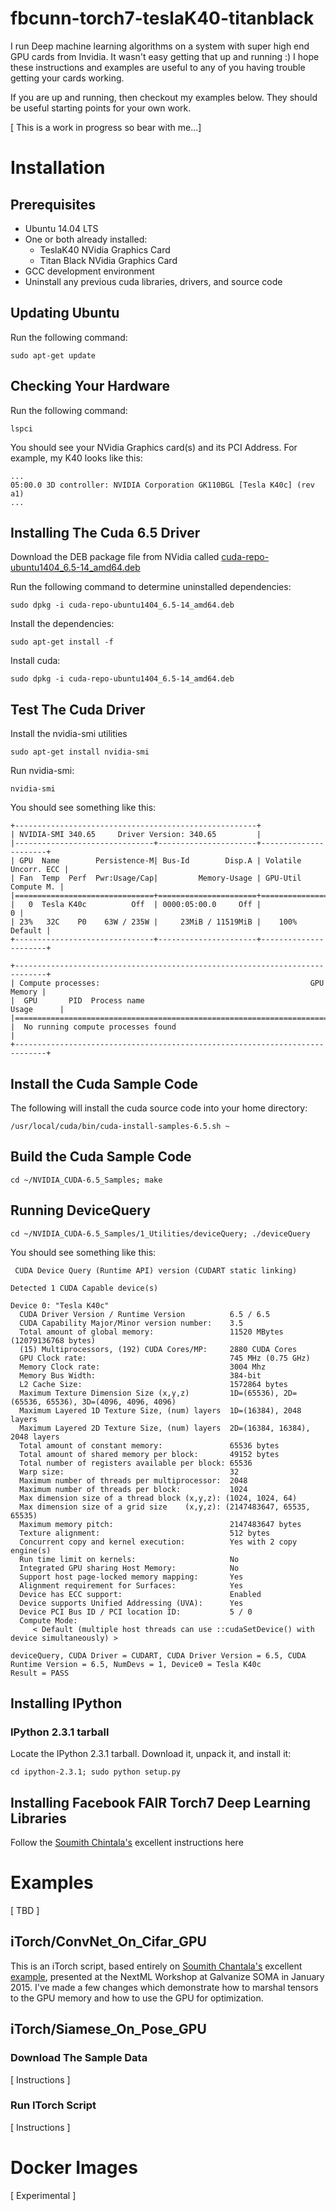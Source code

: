 # fbcunn-torch7-teslaK40-titanblack

I run Deep machine learning algorithms on a system with super high end GPU cards from Invidia. It wasn't easy getting that up and running :)  I hope these instructions and examples are useful to any of you having trouble getting your cards working.

If you are up and running, then checkout my examples below.  They should be useful starting points for your own work.

[ This is a work in progress so bear with me...]

# Installation

## Prerequisites

* Ubuntu 14.04 LTS
* One or both already installed:
    *  TeslaK40 NVidia Graphics Card
    *  Titan Black NVidia Graphics Card
* GCC development environment
* Uninstall any previous cuda libraries, drivers, and source code

## Updating Ubuntu

Run the following command:
```
sudo apt-get update
```

## Checking Your Hardware

Run the following command:
```
lspci
```
You should see your NVidia Graphics card(s) and its PCI Address.  For example, my K40 looks like this:

```
...
05:00.0 3D controller: NVIDIA Corporation GK110BGL [Tesla K40c] (rev a1)
...
```

## Installing The Cuda 6.5 Driver

Download the DEB package file from NVidia called [cuda-repo-ubuntu1404_6.5-14_amd64.deb](https://developer.nvidia.com/cuda-downloads)

Run the following command to determine uninstalled dependencies:
```
sudo dpkg -i cuda-repo-ubuntu1404_6.5-14_amd64.deb
```
Install the dependencies:
```
sudo apt-get install -f
```
Install cuda:
```
sudo dpkg -i cuda-repo-ubuntu1404_6.5-14_amd64.deb
```

## Test The Cuda Driver
Install the nvidia-smi utilities
```
sudo apt-get install nvidia-smi
```
Run nvidia-smi:
```
nvidia-smi
```
You should see something like this:
```
+------------------------------------------------------+                       
| NVIDIA-SMI 340.65     Driver Version: 340.65         |                       
|-------------------------------+----------------------+----------------------+
| GPU  Name        Persistence-M| Bus-Id        Disp.A | Volatile Uncorr. ECC |
| Fan  Temp  Perf  Pwr:Usage/Cap|         Memory-Usage | GPU-Util  Compute M. |
|===============================+======================+======================|
|   0  Tesla K40c          Off  | 0000:05:00.0     Off |                    0 |
| 23%   32C    P0    63W / 235W |     23MiB / 11519MiB |    100%      Default |
+-------------------------------+----------------------+----------------------+
                                                                               
+-----------------------------------------------------------------------------+
| Compute processes:                                               GPU Memory |
|  GPU       PID  Process name                                     Usage      |
|=============================================================================|
|  No running compute processes found                                         |
+-----------------------------------------------------------------------------+
```

## Install the Cuda Sample Code

The following will install the cuda source code into your home directory:
```
/usr/local/cuda/bin/cuda-install-samples-6.5.sh ~
```
## Build the Cuda Sample Code
```
cd ~/NVIDIA_CUDA-6.5_Samples; make
```

## Running DeviceQuery
```
cd ~/NVIDIA_CUDA-6.5_Samples/1_Utilities/deviceQuery; ./deviceQuery
```
You should see something like this:
```
 CUDA Device Query (Runtime API) version (CUDART static linking)

Detected 1 CUDA Capable device(s)

Device 0: "Tesla K40c"
  CUDA Driver Version / Runtime Version          6.5 / 6.5
  CUDA Capability Major/Minor version number:    3.5
  Total amount of global memory:                 11520 MBytes (12079136768 bytes)
  (15) Multiprocessors, (192) CUDA Cores/MP:     2880 CUDA Cores
  GPU Clock rate:                                745 MHz (0.75 GHz)
  Memory Clock rate:                             3004 Mhz
  Memory Bus Width:                              384-bit
  L2 Cache Size:                                 1572864 bytes
  Maximum Texture Dimension Size (x,y,z)         1D=(65536), 2D=(65536, 65536), 3D=(4096, 4096, 4096)
  Maximum Layered 1D Texture Size, (num) layers  1D=(16384), 2048 layers
  Maximum Layered 2D Texture Size, (num) layers  2D=(16384, 16384), 2048 layers
  Total amount of constant memory:               65536 bytes
  Total amount of shared memory per block:       49152 bytes
  Total number of registers available per block: 65536
  Warp size:                                     32
  Maximum number of threads per multiprocessor:  2048
  Maximum number of threads per block:           1024
  Max dimension size of a thread block (x,y,z): (1024, 1024, 64)
  Max dimension size of a grid size    (x,y,z): (2147483647, 65535, 65535)
  Maximum memory pitch:                          2147483647 bytes
  Texture alignment:                             512 bytes
  Concurrent copy and kernel execution:          Yes with 2 copy engine(s)
  Run time limit on kernels:                     No
  Integrated GPU sharing Host Memory:            No
  Support host page-locked memory mapping:       Yes
  Alignment requirement for Surfaces:            Yes
  Device has ECC support:                        Enabled
  Device supports Unified Addressing (UVA):      Yes
  Device PCI Bus ID / PCI location ID:           5 / 0
  Compute Mode:
     < Default (multiple host threads can use ::cudaSetDevice() with device simultaneously) >

deviceQuery, CUDA Driver = CUDART, CUDA Driver Version = 6.5, CUDA Runtime Version = 6.5, NumDevs = 1, Device0 = Tesla K40c
Result = PASS
```

## Installing IPython

### IPython 2.3.1 tarball

Locate the IPython 2.3.1 tarball.  Download it, unpack it, and install it:
```
cd ipython-2.3.1; sudo python setup.py
```

## Installing Facebook FAIR Torch7 Deep Learning Libraries

Follow the [Soumith Chintala's](https://github.com/soumith) excellent instructions here

# Examples

[ TBD ]

## iTorch/ConvNet_On_Cifar_GPU

This is an iTorch script, based entirely on [Soumith Chantala's](https://github.com/soumith) excellent [example](https://github.com/soumith/nextml), presented at the NextML Workshop at Galvanize SOMA in January 2015.  I've made a few changes which demonstrate how to marshal tensors to the GPU memory and how to use the GPU for optimization.

## iTorch/Siamese_On_Pose_GPU

### Download The Sample Data

[ Instructions ]

### Run ITorch Script

[ Instructions ]

# Docker Images

[ Experimental ]
